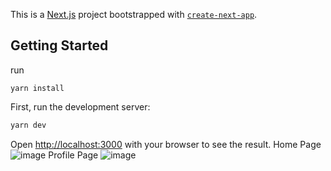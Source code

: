 This is a [Next.js](https://nextjs.org/) project bootstrapped with [`create-next-app`](https://github.com/vercel/next.js/tree/canary/packages/create-next-app).

## Getting Started
run
```
yarn install
```
First, run the development server:

```bash
yarn dev
```

Open [http://localhost:3000](http://localhost:3000) with your browser to see the result.
Home Page
![image](https://user-images.githubusercontent.com/10894677/118393362-75c96c00-b647-11eb-8094-881cd437cbd9.png)
Profile Page
![image](https://user-images.githubusercontent.com/10894677/118393389-88dc3c00-b647-11eb-864e-03607bffe423.png)
